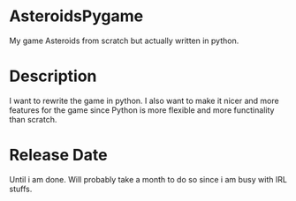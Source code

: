 # AsteroidsPygame
My game Asteroids from scratch but actually written in python.

# Description
I want to rewrite the game in python. I also want to make it nicer and more features for the game since Python is more flexible and more functinality than scratch.

# Release Date
Until i am done. Will probably take a month to do so since i am busy with IRL stuffs.
